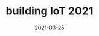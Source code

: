 ﻿---
title: building IoT 2021 
date: 2021-03-25
location: Online
link: https://www.buildingiot.de
type: conference
---
